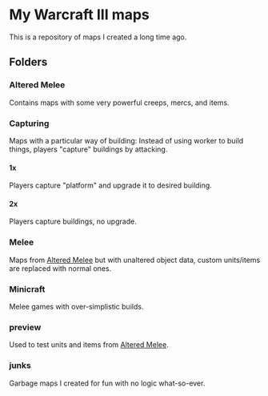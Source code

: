 # My Warcraft III maps

This is a repository of maps I created a long time ago.

## Folders

### Altered Melee

Contains maps with some very powerful creeps, mercs, and items.

### Capturing

Maps with a particular way of building: Instead of using worker to build things, players "capture" buildings by attacking.

#### 1x

Players capture "platform" and upgrade it to desired building.

#### 2x

Players capture buildings, no upgrade.

### Melee

Maps from [Altered Melee](#altered-melee) but with unaltered object data, custom units/items are replaced with normal ones.

### Minicraft

Melee games with over-simplistic builds.

### preview

Used to test units and items from [Altered Melee](#altered-melee).

### junks

Garbage maps I created for fun with no logic what-so-ever.
